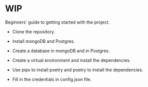 # WIP
Beginners' guide to getting started with the project.

* Clone the repository.
* Install mongoDB and Postgres.
* Create a database in mongoDB and in Postgres.

* Create a virtual environment and install the dependencies.
* Use pipx to install poetry and poetry to install the dependencies.

* Fill in the credentials in config.json file.
